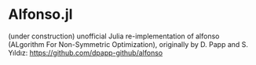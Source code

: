 # Alfonso.jl
(under construction) unofficial Julia re-implementation of alfonso (ALgorithm For Non-Symmetric Optimization), originally by D. Papp and S. Yıldız: https://github.com/dpapp-github/alfonso
